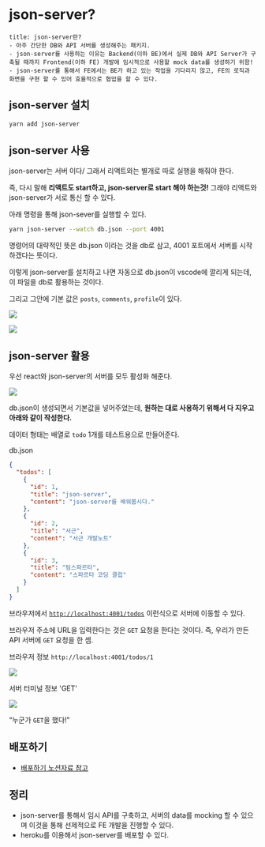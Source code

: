 # json-server?

```ad-note
title: json-server란?
- 아주 간단한 DB와 API 서버를 생성해주는 패키지.
- json-server를 사용하는 이유는 Backend(이하 BE)에서 실제 DB와 API Server가 구축될 때까지 Frontend(이하 FE) 개발에 임시적으로 사용할 mock data를 생성하기 위함!
- json-server를 통해서 FE에서는 BE가 하고 있는 작업을 기다리지 않고, FE의 로직과 화면을 구현 할 수 있어 효율적으로 협업을 할 수 있다.
```

## json-server 설치

```bash
yarn add json-server
```

## json-server 사용

json-server는 서버 이다/ 그래서 리액트와는 별개로 따로 실행을 해줘야 한다.

즉, 다시 말해 **리액트도 start하고, json-server로 start 해야 하는것!** 그래야 리액트와 json-server가 서로 통신 할 수 있다.

아래 명령을 통해 json-sever를 실행할 수 있다.

```bash
yarn json-server --watch db.json --port 4001
```

명령어의 대략적인 뜻은 db.json 이라는 것을 db로 삼고, 4001 포트에서 서버를 시작하겠다는 뜻이다.

이렇게 json-server를 설치하고 나면 자동으로 db.json이 vscode에 깔리게 되는데, 이 파일을 db로 활용하는 것이다.

그리고 그안에 기본 값은 `posts`, `comments`, `profile`이 있다.

![](https://i.imgur.com/wHg1kCB.png)

![](https://i.imgur.com/W6GWL7N.png)

## json-server 활용

우선 react와 json-server의 서버를 모두 활성화 해준다.

![](https://i.imgur.com/X8c7tHg.png)

db.json이 생성되면서 기본값을 넣어주었는데, **원하는 대로 사용하기 위해서 다 지우고 아래와 같이 작성한다.** 

데이터 형태는 배열로 `todo` 1개를 테스트용으로 만들어준다.

db.json
```json
{
  "todos": [
    {
      "id": 1,
      "title": "json-server",
      "content": "json-server를 배워봅시다."
    },
    {
      "id": 2,
      "title": "서근",
      "content": "서근 개발노트"
    },
    {
      "id": 3,
      "title": "팀스파르타",
      "content": "스파르타 코딩 클럽"
    }
  ]
}

```

브라우저에서 [`http://localhost:4001/todos`](http://localhost:4001/todos) 이런식으로 서버에 이동할 수 있다.

브라우저 주소에 URL을 입력한다는 것은 `GET` 요청을 한다는 것이다. 즉, 우리가 만든 API 서버에 `GET` 요청을 한 셈.

브라우저 정보
`http://localhost:4001/todos/1`

![](https://i.imgur.com/rrJPpGm.png)

서버 터미널 정보 'GET'

![](https://i.imgur.com/qvGyvpS.png)

“누군가 `GET`을 했다!"

## 배포하기 

- [배포하기 노션자료 참고](https://teamsparta.notion.site/02-json-server-faa9cf6a7bba4be789b0a96f28ae6460)


## 정리 
-   json-server를 통해서 임시 API를 구축하고, 서버의 data를 mocking 할 수 있으며 이것을 통해 선제적으로 FE 개발을 진행할 수 있다.
-   heroku를 이용해서 json-server를 배포할 수 있다.